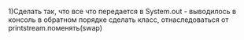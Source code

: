 1)Сделать так, что все что передается в System.out - выводилось в консоль в обратном порядке
сделать класс, отнаследоваться от printstream.поменять(swap)